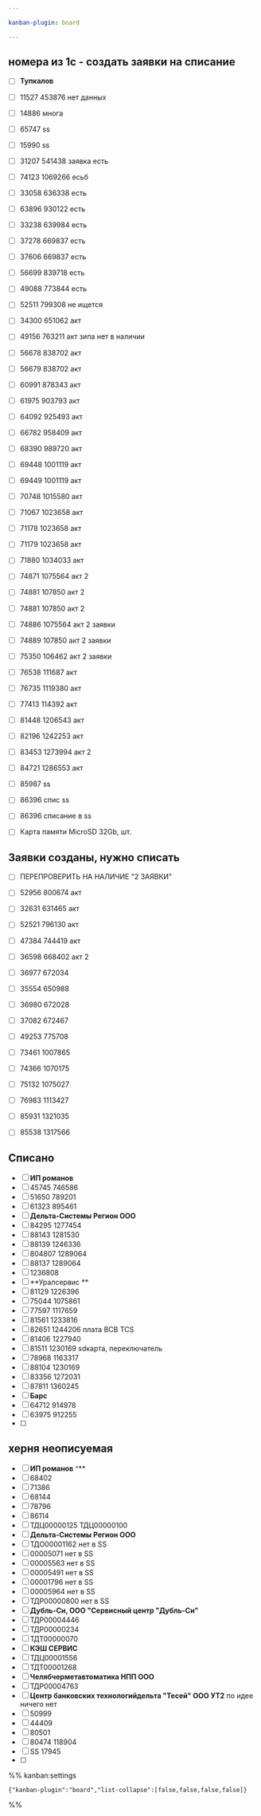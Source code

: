 ```yaml
---

kanban-plugin: board

---
```


## номера из 1с - создать заявки на списание

- [ ] **Тупкалов**
- [ ] 11527 453876 нет данных
- [ ] 14886 многа
- [ ] 65747 ss
- [ ] 15990 ss
- [ ] 31207 541438 заявка есть
- [ ] 74123 1069266 есьб
- [ ] 33058 636338 есть
- [ ] 63896 930122 есть
- [ ] 33238 639984 есть
- [ ] 37278 669837 есть
- [ ] 37606 669837 есть
- [ ] 56699 839718 есть
- [ ] 49088 773844 есть
- [ ] 52511 799308 не ищется
- [ ] 34300 651062 акт
- [ ] 49156 763211 акт зипа нет в наличии
- [ ] 56678 838702 акт
- [ ] 56679 838702 акт
- [ ] 60991 878343 акт
- [ ] 61975 903793 акт
- [ ] 64092 925493 акт
- [ ] 66782 958409 акт
- [ ] 68390 989720 акт
- [ ] 69448 1001119 акт
- [ ] 69449 1001119 акт
- [ ] 70748 1015580 акт
- [ ] 71067 1023658 акт
- [ ] 71178 1023658 акт
- [ ] 71179 1023658 акт
- [ ] 71880 1034033 акт
- [ ] 74871 1075564 акт 2
- [ ] 74881 107850 акт 2
- [ ] 74881 107850 акт 2
- [ ] 74886 1075564 акт 2 заявки
- [ ] 74889 107850 акт 2 заявки
- [ ] 75350 106462 акт 2 заявки
- [ ] 76538 111687 акт
- [ ] 76735 1119380 акт
- [ ] 77413 114392 акт
- [ ] 81448 1206543 акт
- [ ] 82196 1242253 акт
- [ ] 83453 1273994 акт 2
- [ ] 84721 1286553 акт
- [ ] 85987 ss
- [ ] 86396 спис ss
- [ ] 86396 списание в ss
- [ ] Карта памяти MicroSD 32Gb, шт.


## Заявки созданы, нужно списать

- [ ] ПЕРЕПРОВЕРИТЬ НА НАЛИЧИЕ "2 ЗАЯВКИ"
- [ ] 52956 800674 акт
- [ ] 32631 631465 акт
- [ ] 52521 796130 акт
- [ ] 47384 744419 акт
- [ ] 36598 668402 акт 2
- [ ] 36977 672034
- [ ] 35554 650988
- [ ] 36980 672028
- [ ] 37082 672467
- [ ] 49253 775708
- [ ] 73461 1007865
- [ ] 74366 1070175
- [ ] 75132 1075027
- [ ] 76983 1113427
- [ ] 85931 1321035
- [ ] 85538 1317566


## Списано

- [ ] **ИП романов**
- [ ] 45745 746586
- [ ] 51650 789201
- [ ] 61323 895461
- [ ] **Дельта-Системы Регион ООО**
- [ ] 84295 1277454
- [ ] 88143 1281530
- [ ] 88139 1246336
- [ ] 804807 1289064
- [ ] 88137 1289064
- [ ] 1236808
- [ ] **Уралсервис **
- [ ] 81129 1226396
- [ ] 75044 1075861
- [ ] 77597 1117659
- [ ] 81561 1233816
- [ ] 82651 1244206 плата BCB TCS
- [ ] 81406 1227940
- [ ] 81511 1230169 sdкарта, переключатель
- [ ] 78968 1163317
- [ ] 88104 1230169
- [ ] 83356 1272031
- [ ] 87811 1360245
- [ ] **Барс**
- [ ] 64712 914978
- [ ] 63975 912255
- [ ] 


## херня неописуемая

- [ ] **ИП романов** ^**
- [ ] 68402
- [ ] 71386
- [ ] 68144
- [ ] 78796
- [ ] 86114
- [ ] ТДЦ00000125 ТДЦ00000100
- [ ] **Дельта-Системы Регион ООО**
- [ ] ТДО00001162 нет в SS
- [ ] 00005071 нет в SS
- [ ] 00005563 нет в SS
- [ ] 00005491 нет в SS
- [ ] 00001796 нет в SS
- [ ] 00005964 нет в SS
- [ ] ТДР00000800 нет в SS
- [ ] **Дубль-Си, ООО "Сервисный центр "Дубль-Си"**
- [ ] ТДР00004446
- [ ] ТДР00000234
- [ ] ТДТ00000070
- [ ] **КЭШ СЕРВИС**
- [ ] ТДЦ00001556
- [ ] ТДТ00001268
- [ ] **Челябчерметавтоматика НПП ООО**
- [ ] ТДР00004763
- [ ] **Центр банковских технологийдельта "Тесей" ООО УТ2** по идее ничего нет
- [ ] 50999
- [ ] 44409
- [ ] 80501
- [ ] 80474 118904
- [ ] SS 17945
- [ ] 




%% kanban:settings
```
{"kanban-plugin":"board","list-collapse":[false,false,false,false]}
```
%%